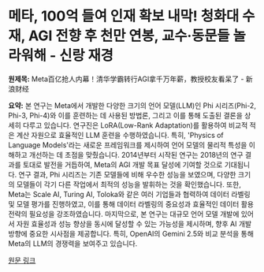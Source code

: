 # 메타, 100억 들여 인재 확보 내막! 청화대 수재, AGI 전향 후 천만 연봉, 교수·동문들 놀라워해 - 신랑 재경

**원제목:** Meta百亿抢人内幕！清华学霸转行AGI拿千万年薪，教授校友看呆了 - 新浪财经

**요약:** 본 연구는 Meta에서 개발한 다양한 크기의 언어 모델(LLM)인 Phi 시리즈(Phi-2, Phi-3, Phi-4)와 이를 훈련하는 데 사용된 방법론, 그리고 이를 통해 도출된 결론을 상세히 다루고 있습니다.  연구진은 LoRA(Low-Rank Adaptation)를 활용하여 비교적 적은 계산 자원으로 효율적인 LLM 훈련을 수행하였습니다.  특히,  'Physics of Language Models'라는 새로운 프레임워크를 제시하여 언어 모델의 물리적 특성을 이해하고 개선하는 데 초점을 맞췄습니다.  2014년부터 시작된 연구는 2018년의 연구 결과를 토대로 발전을 거듭하여,  Meta의 AGI 개발 목표 달성에 기여할 것으로 기대됩니다.  연구 결과, Phi 시리즈는 기존 모델들에 비해 우수한 성능을 보였으며,  다양한 크기의 모델들이 각기 다른 작업에서 최적의 성능을 발휘하는 것을 확인했습니다.  또한,  Meta는  Scale AI, Turing AI, Toloka와 같은 여러 기업들과 협력하여 데이터 라벨링 및 모델 평가를 진행하였고,  이를 통해  데이터 라벨링의 중요성과  효율적인 데이터 활용 전략의 필요성을 강조하였습니다.  마지막으로,  본 연구는  대규모 언어 모델 개발에 있어서  자원 효율성과  성능 향상을 동시에 달성할 수 있는 가능성을 제시하며,  향후  AI 개발 방향에 중요한 시사점을 제공합니다.  특히,  OpenAI의 Gemini 2.5와 비교 분석을 통해 Meta의 LLM의 경쟁력을 보여주고 있습니다.

[원문 링크](https://finance.sina.com.cn/tech/csj/2025-07-26/doc-infhvmwn1767254.shtml)
